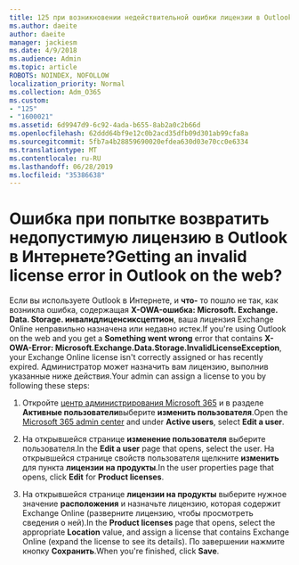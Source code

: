 ```yaml
---
title: 125 при возникновении недействительной ошибки лицензии в Outlook в Интернете?
ms.author: daeite
author: daeite
manager: jackiesm
ms.date: 4/9/2018
ms.audience: Admin
ms.topic: article
ROBOTS: NOINDEX, NOFOLLOW
localization_priority: Normal
ms.collection: Adm_O365
ms.custom:
- "125"
- "1600021"
ms.assetid: 6d9947d9-6c92-4ada-b655-8ab2a0c2b66d
ms.openlocfilehash: 62ddd64bf9e12c0b2acd35dfb09d301ab99cfa8a
ms.sourcegitcommit: 5fb7a4b28859690020efdea630d03e70cc0e6334
ms.translationtype: MT
ms.contentlocale: ru-RU
ms.lasthandoff: 06/28/2019
ms.locfileid: "35386638"
---
```

# <a name="getting-an-invalid-license-error-in-outlook-on-the-web"></a><span data-ttu-id="00b46-102">Ошибка при попытке возвратить недопустимую лицензию в Outlook в Интернете?</span><span class="sxs-lookup"><span data-stu-id="00b46-102">Getting an invalid license error in Outlook on the web?</span></span>

<span data-ttu-id="00b46-103">Если вы используете Outlook в Интернете, и **что-** то пошло не так, как возникла ошибка, содержащая **X-OWA-ошибка: Microsoft. Exchange. Data. Storage. инвалидлиценсиксцептион**, ваша лицензия Exchange Online неправильно назначена или недавно истек.</span><span class="sxs-lookup"><span data-stu-id="00b46-103">If you're using Outlook on the web and you get a **Something went wrong** error that contains **X-OWA-Error: Microsoft.Exchange.Data.Storage.InvalidLicenseException**, your Exchange Online license isn't correctly assigned or has recently expired.</span></span> <span data-ttu-id="00b46-104">Администратор может назначить вам лицензию, выполнив указанные ниже действия.</span><span class="sxs-lookup"><span data-stu-id="00b46-104">Your admin can assign a license to you by following these steps:</span></span>
  
1. <span data-ttu-id="00b46-105">Откройте [центр администрирования Microsoft 365](https://portal.office.com/adminportal/home#/homepage) и в разделе **Активные пользователи**выберите **изменить пользователя**.</span><span class="sxs-lookup"><span data-stu-id="00b46-105">Open the [Microsoft 365 admin center](https://portal.office.com/adminportal/home#/homepage) and under **Active users**, select **Edit a user**.</span></span>

2. <span data-ttu-id="00b46-106">На открывшейся странице **изменение пользователя** выберите пользователя.</span><span class="sxs-lookup"><span data-stu-id="00b46-106">In the **Edit a user** page that opens, select the user.</span></span> <span data-ttu-id="00b46-107">На открывшейся странице свойств пользователя щелкните **изменить** для пункта **лицензии на продукты**.</span><span class="sxs-lookup"><span data-stu-id="00b46-107">In the user properties page that opens, click **Edit** for **Product licenses**.</span></span>

3. <span data-ttu-id="00b46-108">На открывшейся странице **лицензии на продукты** выберите нужное значение **расположения** и назначьте лицензию, которая содержит Exchange Online (разверните лицензию, чтобы просмотреть сведения о ней).</span><span class="sxs-lookup"><span data-stu-id="00b46-108">In the **Product licenses** page that opens, select the appropriate **Location** value, and assign a license that contains Exchange Online (expand the license to see its details).</span></span> <span data-ttu-id="00b46-109">По завершении нажмите кнопку **Сохранить**.</span><span class="sxs-lookup"><span data-stu-id="00b46-109">When you're finished, click **Save**.</span></span>
